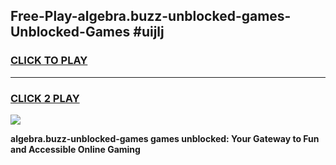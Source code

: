 
## Free-Play-algebra.buzz-unblocked-games-Unblocked-Games #uijlj
<h3>
<a href="https://news.freeplayer.one?title=algebra.buzz-unblocked-games&ref=8M">CLICK TO PLAY</a></h3>
<hr>

<h3>
<a href="https://news.freeplayer.one?title=algebra.buzz-unblocked-games&ref=8M">CLICK 2 PLAY</a>
  
</h3>

<a href="https://news.freeplayer.one?title=algebra.buzz-unblocked-games&ref=8M"><img src="https://clearcache.store/games.png"></a>


**algebra.buzz-unblocked-games games unblocked: Your Gateway to Fun and Accessible Online Gaming**
